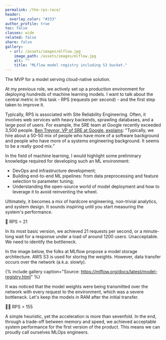 ```yaml
---
permalink: /the-rps-race/
header:
  overlay_color: "#333"
author_profile: true
toc: false
classes: wide
related: false
share: false
gallery:
  - url: /assets/images/mlflow.jpg
    image_path: /assets/images/mlflow.jpg
    alt: ""
    title: "MLflow model registry including S3 bucket."
---
```


The MVP for a model serving cloud-native solution.

At my previous role, we actively set up a production environment for deploying hundreds of machine learning models. I want to talk about the central metric in this task - RPS (requests per second) - and the first step taken to improve it.

Typically, RPS is associated with Site Reliability Engineering. Often, it involves web services with heavy backends, sprawling databases, and a large pool of users. For example, the SRE team at Google recently exceeded 3,500 people. <a href="https://sre.google/">Ben Treynor, VP of SRE at Google, explains</a>: "Typically, we hire about a 50-50 mix of people who have more of a software background and people who have more of a systems engineering background. It seems to be a really good mix."

In the field of machine learning, I would highlight some preliminary knowledge required for developing such an ML environment:

* DevOps and infrastructure development;
* Building end-to-end ML pipelines: from data preprocessing and feature selection to parameter tuning;
* Understanding the open-source world of model deployment and how to leverage it to avoid reinventing the wheel.

Ultimately, it becomes a mix of hardcore engineering, non-trivial analytics, and system design. It sounds inspiring until you start measuring the system's performance.

🐌 RPS = 21

In its most basic version, we achieved 21 requests per second, or a minute-long wait for a response under a load of around 1200 users. Unacceptable. We need to identify the bottleneck.

In the image below, the folks at MLflow propose a model storage architecture. AWS S3 is used for storing the weights. However, data transfer occurs over the network (a.k.a. slowly).

{% include gallery caption="Source: https://mlflow.org/docs/latest/model-registry.html" %}

It was noticed that the model weights were being transmitted over the network with every request to the environment, which was a severe bottleneck. Let's keep the models in RAM after the initial transfer.

🏃‍♂️ RPS = 155

A simple heuristic, yet the acceleration is more than sevenfold. In the end, through a trade-off between memory and speed, we achieved acceptable system performance for the first version of the product. This means we can proudly call ourselves MLOps engineers.
